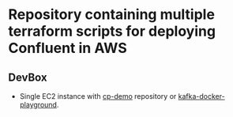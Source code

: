 # Repository containing multiple terraform scripts for deploying Confluent in AWS

## DevBox
- Single EC2 instance with [cp-demo](https://github.com/confluentinc/cp-demo) repository or [kafka-docker-playground](https://github.com/vdesabou/kafka-docker-playground).